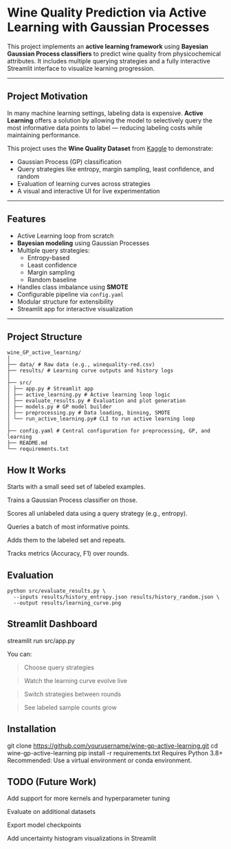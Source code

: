 # Wine Quality Prediction via Active Learning with Gaussian Processes

This project implements an **active learning framework** using **Bayesian Gaussian Process classifiers** to predict wine quality from physicochemical attributes. It includes multiple querying strategies and a fully interactive Streamlit interface to visualize learning progression.

---

## Project Motivation

In many machine learning settings, labeling data is expensive. **Active Learning** offers a solution by allowing the model to selectively query the most informative data points to label — reducing labeling costs while maintaining performance.

This project uses the **Wine Quality Dataset** from [Kaggle](https://www.kaggle.com/datasets/uciml/red-wine-quality-cortez-et-al-2009) to demonstrate:

- Gaussian Process (GP) classification
- Query strategies like entropy, margin sampling, least confidence, and random
- Evaluation of learning curves across strategies
- A visual and interactive UI for live experimentation

---

## Features

- Active Learning loop from scratch
- **Bayesian modeling** using Gaussian Processes
- Multiple query strategies:
  - Entropy-based
  - Least confidence
  - Margin sampling
  - Random baseline
- Handles class imbalance using **SMOTE**
- Configurable pipeline via `config.yaml`
- Modular structure for extensibility
- Streamlit app for interactive visualization

---

## Project Structure
```
wine_GP_active_learning/
│
├── data/ # Raw data (e.g., winequality-red.csv)
├── results/ # Learning curve outputs and history logs
│
├── src/
│ ├── app.py # Streamlit app
│ ├── active_learning.py # Active learning loop logic
│ ├── evaluate_results.py # Evaluation and plot generation
│ ├── models.py # GP model builder
│ ├── preprocessing.py # Data loading, binning, SMOTE
│ └── run_active_learning.py# CLI to run active learning loop
│
├── config.yaml # Central configuration for preprocessing, GP, and learning
├── README.md
└── requirements.txt
```

## How It Works
Starts with a small seed set of labeled examples.

Trains a Gaussian Process classifier on those.

Scores all unlabeled data using a query strategy (e.g., entropy).

Queries a batch of most informative points.

Adds them to the labeled set and repeats.

Tracks metrics (Accuracy, F1) over rounds.

## Evaluation
    python src/evaluate_results.py \
      --inputs results/history_entropy.json results/history_random.json \
      --output results/learning_curve.png

## Streamlit Dashboard
  streamlit run src/app.py

  You can:
  > Choose query strategies
  
  > Watch the learning curve evolve live
  
  > Switch strategies between rounds
  
  > See labeled sample counts grow

## Installation
git clone https://github.com/yourusername/wine-gp-active-learning.git
cd wine-gp-active-learning
pip install -r requirements.txt
Requires Python 3.8+
Recommended: Use a virtual environment or conda environment.


## TODO (Future Work)
 Add support for more kernels and hyperparameter tuning

 Evaluate on additional datasets

 Export model checkpoints

 Add uncertainty histogram visualizations in Streamlit




